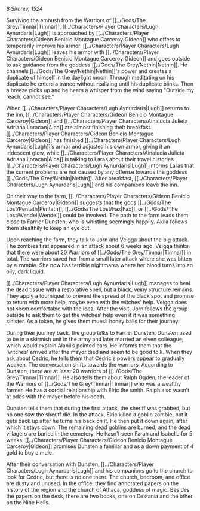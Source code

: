 *8 Sirorev, 1524*

Surviving the ambush from the Warriors of [[../Gods/The Grey/Timnar|Timnar]], [[../Characters/Player Characters/Lugh Aynurdaris|Lugh]] is approached by [[../Characters/Player Characters/Gideon Benicio Montague Carceroy|Gideon]] who offers to temporarily improve his armor. [[../Characters/Player Characters/Lugh Aynurdaris|Lugh]] leaves his armor with [[../Characters/Player Characters/Gideon Benicio Montague Carceroy|Gideon]] and goes outside to ask guidance from the goddess [[../Gods/The Grey/Nethin|Nethin]]. He channels [[../Gods/The Grey/Nethin|Nethin]]'s power and creates a duplicate of himself in the daylight moon. Through meditating on his duplicate he enters a trance without realizing until his duplicate blinks. Then a breeze picks up and he hears a whisper from the wind saying "Outside my reach, cannot see."

When [[../Characters/Player Characters/Lugh Aynurdaris|Lugh]] returns to the inn, [[../Characters/Player Characters/Gideon Benicio Montague Carceroy|Gideon]] and [[../Characters/Player Characters/Ainalucia Julieta Adriana Loracan|Aina]] are almost finishing their breakfast. [[../Characters/Player Characters/Gideon Benicio Montague Carceroy|Gideon]] has finished [[../Characters/Player Characters/Lugh Aynurdaris|Lugh]]’s armor and adjusted his own armor, giving it an iridescent glow, while [[../Characters/Player Characters/Ainalucia Julieta Adriana Loracan|Aina]] is talking to Laras about their travel histories. [[../Characters/Player Characters/Lugh Aynurdaris|Lugh]] informs Laras that the current problems are not caused by any offense towards the goddess [[../Gods/The Grey/Nethin|Nethin]]. After breakfast, [[../Characters/Player Characters/Lugh Aynurdaris|Lugh]] and his companions leave the inn.

On their way to the farm, [[../Characters/Player Characters/Gideon Benicio Montague Carceroy|Gideon]] suggests that the gods [[../Gods/The Lost/Pentath|Pentath]], [[../Gods/The Lost/Fax|Fax]], or [[../Gods/The Lost/Wendel|Wendel]] could be involved. The path to the farm leads them close to Farrier Dunsten, who is whistling seemingly happily. Akila follows them stealthily to keep an eye out.

Upon reaching the farm, they talk to Jorn and Veigga about the big attack. The zombies first appeared in an attack about 6 weeks ago. Veigga thinks that there were about 20 Warriors of [[../Gods/The Grey/Timnar|Timnar]] in total. The warriors saved her from a small later attack where she was bitten by a zombie. She now has terrible nightmares where her blood turns into an oily, dark liquid.

[[../Characters/Player Characters/Lugh Aynurdaris|Lugh]] manages to heal the dead tissue with a restorative spell, but a black, veiny structure remains. They apply a tourniquet to prevent the spread of the black spot and promise to return with more help, maybe even with the witches’ help. Veigga does not seem comfortable with the idea. After the visit, Jorn follows the group outside to ask them to get the witches’ help even if it was something sinister. As a token, he gives them muesli honey balls for their journey.

During their journey back, the group talks to Farrier Dunsten. Dunsten used to be in a skirmish unit in the army and later married an elven colleague, which would explain Alanil’s pointed ears. He informs them that the 'witches' arrived after the mayor died and seem to be good folk. When they ask about Cedric, he tells them that Cedric's powers appear to gradually weaken. The conversation shifts towards the warriors. According to Dunsten, there are at least 20 warriors of [[../Gods/The Grey/Timnar|Timnar]]. He also tells them about Ralph Ogden, the leader of the Warriors of [[../Gods/The Grey/Timnar|Timnar]] who was a wealthy farmer. He has a cordial relationship with Elric the smith. Ralph also wasn’t at odds with the mayor before his death.

Dunsten tells them that during the first attack, the sheriff was grabbed, but no one saw the sheriff die. In the attack, Elric killed a goblin zombie, but it gets back up after he turns his back on it. He then put it down again, after which it stays down. The remaining dead goblins are burned, and the dead villagers are buried in the cemetery. He hasn't seen Farah and Isabella for 5 weeks. [[../Characters/Player Characters/Gideon Benicio Montague Carceroy|Gideon]] promises Dunsten a familiar and as a down payment of 4 gold to buy a mule.

After their conversation with Dunsten, [[../Characters/Player Characters/Lugh Aynurdaris|Lugh]] and his companions go to the church to look for Cedric, but there is no one there. The church, bedroom, and office are dusty and unused. In the office, they find annotated papers on the history of the region and the church of Athaca, goddess of magic. Besides the papers on the desk, there are two books, one on Destania and the other on the Nine Hells.